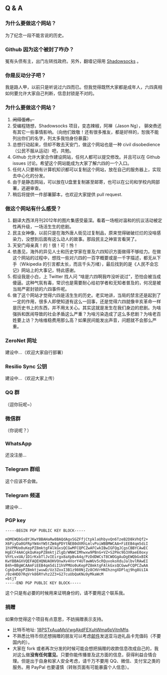 ## Q & A

### 为什么要做这个网站？

为了纪念一段不能言说的历史。

### Github 因为这个被封了咋办？

冤有头债有主，出门左转找政府。另外，翻墙记得用 [Shadowsocks](https://github.com/shadowsocks/) 。

### 你是反动分子吧？

我是路人甲，以前只是听说过六四而已。但我觉得既然大家都是成年人，六四真相如何要允许大家自己判断，信息封锁是不对的。

### 为什么要做这个网站？

1. <del>闲得蛋疼。</del>
2. 受编程随想，Shadowsocks 项目，变态辣椒，阿禅（Jason Ng）， <del>郭文贵</del>还有其它一些事情影响。（向他们致敬！还有很多推友，都是好样的，恕我不能列出你们的名字，列太多我怕身份暴露）
3. 总想行动起来，但却不敢去天安门，做这个网站也是一种 civil disobedience （公民不服从运动）吧，共勉。
4. Github 允许大家合作建设网站，任何人都可以提交修改。并且可以在 Github issues 讨论。希望这个网站能成为大家了解六四的一个入口。
5. 任何人只要稍有计算机知识都可以复制这个网站，放在自己的服务器上，实现去中心化的分发。
6. 由于是静态网站，可以放在U盘里复制甚至邮寄，也可以在公司和学校内网部署，逃避审查。
7. 稍后将提供一件部署脚本，也欢迎大家提供 pull request.

### 做这个网站有什么感受？

1. 翻译大西洋月刊2012年的图片集感受最深。看着一场相对温和的抗议活动被定性再升级，一场活生生的悲剧。
2. 民主女神像，以前只是在海外唐人街见过复制品，原来觉得破破烂烂的没啥感染力，没想到后面有这么动人的故事。那段民主之神宣言看哭了。
3. 天安门母亲真！的！很！可！怜！
4. 依愚见，海外的异见人士和历史学家在普及六四知识方面做得不够给力。在做这个网站的过程中，想找一些对六四的一百字概要或是一千字描述，都无从下手（Wikipedia 的引言都太长，而且千头万绪），最后找到的是《人民不会忘记》网站上的大事记，特此感谢。
5. 假设我是小白，上 Twitter 找人问 “啥是六四啊我咋没听说过”，恐怕会被当成傻逼。这种气氛有毒，常识也是需要耐心给初学者和无知者普及的，何况是被当局严密封锁的六四事件呢。
6. 做了这个网站才觉得六四是活生生的历史。老实地讲，当局的禁言还是起到了一定的作用，很多人即使知道有这么一回事，还是觉得六四就像辛亥革命一样是历史书上的东西，并不用太关心。其实这就是发生在我们身边的悲剧。为啥强拆和医闹导致的社会矛盾这么严重？为啥污染造成了这么多悲剧？为啥老百姓要上访？为啥维稳费用那么高？如果民间能发出声音，问题就不会那么严重。

### ZeroNet 网址
建设中...（欢迎大家自行部署）

### Resilio Sync 公钥
建设中...（欢迎大家上传）

### QQ 群
（逗你玩呢~）

### 微信群
（你说呢？）

### WhatsApp
还没注册...

### Telegram 群组
这个应该不会做。

### Telegram 频道

建设中... 

### PGP key
    -----BEGIN PGP PUBLIC KEY BLOCK-----
    
    mDMEWQbGxBYJKwYBBAHaRw8BAQdAgvSGZFfjCtpklaUhbyvQn6TzeB2D8kVhQf2+
    X6PiyDa0GFRpYW4nYW5tZW4gPDYtNEB0dXRhLmlvPoiWBBMWCAA+FiEEB4qm5diI
    1hVPMUo0uKepPZ8mktgFAlkGxsQCGwMFCQPCZwAFCwkIBwIGFQgJCgsCBBYCAwEC
    HgECF4AACgkQuKepPZ8mktjZlgD/WNWCIMhwxw9PBnG+VZ+S2Pmc9b3XRaeE0oxy
    VhYLvxUA/1D1rKxbTlJvIEirgx8aXpBvA4q/PzDdDWCsT8CWOGgAuDgEWQbGxBIK
    KwYBBAGXVQEFAQEHQNUAOHVOnwXv4VorY4UTawWUv5cRQuvokoXduJalbvlRAwEI
    B4h+BBgWCAAmFiEEB4qm5diI1hVPMUo0uKepPZ8mktgFAlkGxsQCGwwFCQPCZwAA
    CgkQuKepPZ8mktjwuwD/Uz3ZoxI3B1z980NjZz8CHVrHNIhzngXDPlqj9hg8UiIA
    /0z4HDD7RqVrk86RYvhz2Z3+G27cuUbQaKNu9yMkaWcM
    =btjT
    -----END PGP PUBLIC KEY BLOCK-----

这个只是有必要的时候用来证明身份的，请不要用这个联系我。

### 捐赠

如果你觉得这个项目有点意思，不妨捐赠表示支持。

* 比特币地址: [18PSTxAuaMpVwgAkdFEXuhWma6pVitnMfq](https://blockchain.info/address/18PSTxAuaMpVwgAkdFEXuhWma6pVitnMfq).
* 不熟悉比特币但还想捐赠的朋友可以考虑[邮件](mailto:6-4@tuta.io)发送亚马逊礼品卡充值码（不要国内的）。
* 大家在 fork 或者再次分发的时候可能会想把捐赠的收款信息改成自己的，我对这么做**没有任何意见**。只要你能传播普及这方面的信息，获得利益合情合理。但是出于自身和家人安全考虑，请千万不要用 QQ、微信、支付宝之类的服务。用 PayPal 也要谨慎（转账页面有可能暴露个人信息）。



	

